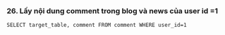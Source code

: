 ### 26. Lấy nội dung comment trong blog và news của user id =1
```mysql
SELECT target_table, comment FROM comment WHERE user_id=1
```